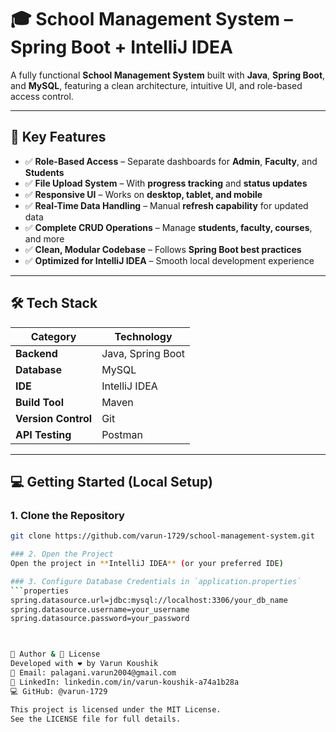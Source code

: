 # 🎓 School Management System – Spring Boot + IntelliJ IDEA

A fully functional **School Management System** built with **Java**, **Spring Boot**, and **MySQL**, featuring a clean architecture, intuitive UI, and role-based access control.

---

## 🚀 Key Features

- ✅ **Role-Based Access** – Separate dashboards for **Admin**, **Faculty**, and **Students**
- ✅ **File Upload System** – With **progress tracking** and **status updates**
- ✅ **Responsive UI** – Works on **desktop, tablet, and mobile**
- ✅ **Real-Time Data Handling** – Manual **refresh capability** for updated data
- ✅ **Complete CRUD Operations** – Manage **students, faculty, courses**, and more
- ✅ **Clean, Modular Codebase** – Follows **Spring Boot best practices**
- ✅ **Optimized for IntelliJ IDEA** – Smooth local development experience

---

## 🛠️ Tech Stack

| Category           | Technology           |
|--------------------|----------------------|
| **Backend**        | Java, Spring Boot    |
| **Database**       | MySQL                |
| **IDE**            | IntelliJ IDEA        |
| **Build Tool**     | Maven                |
| **Version Control**| Git                  |
| **API Testing**    | Postman              |

---

## 💻 Getting Started (Local Setup)

### 1. Clone the Repository
```bash
git clone https://github.com/varun-1729/school-management-system.git

### 2. Open the Project  
Open the project in **IntelliJ IDEA** (or your preferred IDE)

### 3. Configure Database Credentials in `application.properties`
```properties
spring.datasource.url=jdbc:mysql://localhost:3306/your_db_name  
spring.datasource.username=your_username  
spring.datasource.password=your_password



👤 Author & 📝 License
Developed with ❤️ by Varun Koushik
📧 Email: palagani.varun2004@gmail.com
💼 LinkedIn: linkedin.com/in/varun-koushik-a74a1b28a
💻 GitHub: @varun-1729

This project is licensed under the MIT License.
See the LICENSE file for full details.




